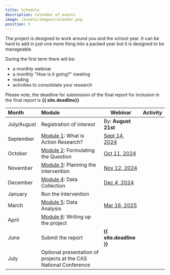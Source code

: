 ```yaml
---
title: Schedule
description: Calendar of events
image: /assets/images/calendar.png
position: 5
---
```


<div class="abstract">
The project is designed to work around you and the school year.  It can be hard to add in just one more thing into a packed year but it is designed to be manageable.
</div>

During the first term there will be:

- a monthly webinar
- a monthly "How is it going?" meeting
- reading
- activities to consolidate your research


Please note, the deadline for submission of the final report for inclusion in the final report is **{{ site.deadline}}**


| Month       | Module                                                           | Webinar                 | Activity |
| :---------- | :--------------------------------------------------------------- | ----------------------- | -------- |
| July/August | Registration of interest                                         | By: **August 21st**     |          |
| September   | [Module 1](/modules/module-01): What is Action Research?         | [Sept 14, 2024](#)      |          |
| October     | [Module 2](/modules/module-03): Formulating the Question         | [Oct 11, 2024](#)       |          |
| November    | [Module 3](/modules/module-04): Planning the intervention        | [Nov 12, 2024](#)       |          |
| December    | [Module 4](/modules/module-05): Data Collection                  | [Dec 4, 2024](#)        |          |
| January     | Run the intervention                                             |                         |          |
| March       | [Module 5](/modules/module-06): Data Analysis                    | [Mar 16, 2025](#)       |          |
| April       | [Module 6](/modules/module-07): Writing up the project           |                         |          |
| June        | Submit the report                                                | **{{ site.deadline }}** |          |
| July        | Optional presentation of projects at the CAS National Conference |                         |          |
